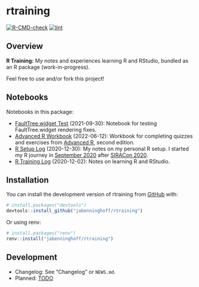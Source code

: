 
<!-- README.md is generated from README.Rmd. Please edit that file -->

# rtraining

<!-- badges: start -->

[![R-CMD-check](https://github.com/jabenninghoff/rtraining/workflows/R-CMD-check/badge.svg)](https://github.com/jabenninghoff/rtraining/actions)
[![lint](https://github.com/jabenninghoff/rtraining/workflows/lint/badge.svg)](https://github.com/jabenninghoff/rtraining/actions)
<!-- badges: end -->

## Overview

**R Training:** My notes and experiences learning R and RStudio, bundled
as an R package (work-in-progress).

Feel free to use and/or fork this project!

## Notebooks

Notebooks in this package:

-   [FaultTree.widget
    Test](https://jabenninghoff.github.io/rtraining/FaultTree.html)
    (2021-09-30): Notebook for testing FaultTree.widget rendering fixes.
-   [Advanced R
    Workbook](https://jabenninghoff.github.io/rtraining/advanced-r.html)
    (2022-06-12): Workbook for completing quizzes and exercises from
    [Advanced R](https://adv-r.hadley.nz/index.html), second edition.
-   [R Setup
    Log](https://jabenninghoff.github.io/rtraining/r-setup-log.html)
    (2020-12-30): My notes on my personal R setup. I started my R
    journey in [September
    2020](https://www.information-safety.org/2020/09/11/working-with-r/)
    after [SIRACon 2020](https://societyinforisk.org/event-3899786).
-   [R Training
    Log](https://jabenninghoff.github.io/rtraining/r-training-log.html)
    (2020-12-02): Notes on learning R and RStudio.

## Installation

You can install the development version of rtraining from
[GitHub](https://github.com/) with:

``` r
# install.packages("devtools")
devtools::install_github("jabenninghoff/rtraining")
```

Or using renv:

``` r
# install.packages("renv")
renv::install("jabenninghoff/rtraining")
```

## Development

-   Changelog: See “Changelog” or `NEWS.md`.
-   Planned: [TODO](TODO.md)
